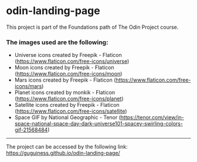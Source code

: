 # odin-landing-page

This project is part of the Foundations path of The Odin Project course.

### The images used are the following:
- Universe icons created by Freepik - Flaticon (https://www.flaticon.com/free-icons/universe)
- Moon icons created by Freepik - Flaticon (https://www.flaticon.com/free-icons/moon)
- Mars icons created by Freepik - Flaticon (https://www.flaticon.com/free-icons/mars)
- Planet icons created by monkik - Flaticon (https://www.flaticon.com/free-icons/planet)
- Satellite icons created by Freepik - Flaticon (https://www.flaticon.com/free-icons/satellite)
- Space GIF by National Geographic - Tenor (https://tenor.com/view/in-space-national-space-day-dark-universe101-spacey-swirling-colors-gif-21568484)

---

The project can be accessed by the following link: https://guguiness.github.io/odin-landing-page/
